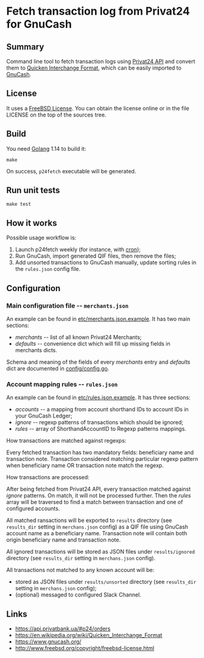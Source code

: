 # Fetch transaction log from Privat24 for GnuCash

## Summary

Command line tool to fetch transaction logs using
[Privat24 API](https://api.privatbank.ua/#p24/orders) and
convert them to
[Quicken Interchange Format](https://en.wikipedia.org/wiki/Quicken_Interchange_Format),
which can be easily imported to [GnuCash](https://www.gnucash.org/).

## License

It uses a [FreeBSD License](http://www.freebsd.org/copyright/freebsd-license.html).
You can obtain the license online or in the file LICENSE on
the top of the sources tree.

## Build

You need [Golang](https://golang.org/) 1.14 to build it:

```
make
```

On success, `p24fetch` executable will be generated.

## Run unit tests

```
make test
```

## How it works

Possible usage workflow is:

1. Launch p24fetch weekly (for instance, with [cron](https://en.wikipedia.org/wiki/Cron));
2. Run GnuCash, import generated QIF files, then remove the files;
3. Add unsorted transactions to GnuCash manually,
 update sorting rules in the `rules.json` config file.

## Configuration

### Main configuration file -- `merchants.json`

An example can be found in [etc/merchants.json.example](etc/merchants.json.example).
It has two main sections:

* _merchants_ -- list of all known Privat24 Merchants;
* _defaults_ -- convenience dict which will fill up missing
 fields in merchants dicts.

Schema and meaning of the fields of every _merchants_ entry and
_defaults_ dict are documented in
[config/config.go](config/config.go).

### Account mapping rules -- `rules.json`

An example can be found in [etc/rules.json.example](etc/rules.json.example).
It has three sections:

* _accounts_ -- a mapping from account shorthand IDs to account IDs in
 your GnuCash Ledger;
* _ignore_ -- regexp patterns of transactions which should be ignored;
* _rules_ -- array of ShorthandAccountID to Regexp patterns mappings.

How transactions are matched against regexps:

Every fetched transaction has two mandatory fields: beneficiary name and
transaction note. Transaction considered matching particular regexp pattern
when beneficiary name OR transaction note match the regexp.

How transactions are processed:

After being fetched from Privat24 API, every transaction matched against
_ignore_ patterns. On match, it will not be processed further. Then the
_rules_ array will be traversed to find a match between transaction and
one of configured accounts.

All matched ransactions will be exported to `results` directory (see
`results_dir` setting in `merchans.json` config) as a QIF file using
GnuCash account name as a beneficiary name. Transaction note will contain
both origin beneficiary name and transaction note.

All ignored transactions will be stored as JSON files under `results/ignored`
directory (see `results_dir` setting in `merchans.json` config).

All transactions not matched to any known account will be:

* stored as JSON files under `results/unsorted` directory (see
 `results_dir` setting in `merchans.json` config);
* (optional) messaged to configured Slack Channel.

## Links

* https://api.privatbank.ua/#p24/orders
* https://en.wikipedia.org/wiki/Quicken_Interchange_Format
* https://www.gnucash.org/
* http://www.freebsd.org/copyright/freebsd-license.html
